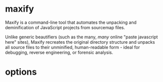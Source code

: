 # maxify
Maxify is a command-line tool that automates the unpacking and deminification of JavaScript projects from sourcemap files.

Unlike generic beautifiers (such as the many, *many* online "paste javascript here" sites), Maxify recreates the original directory structure and unpacks all source files to their unminified, human-readable form - ideal for debugging, reverse engineering, or forensic analysis. 

# options
